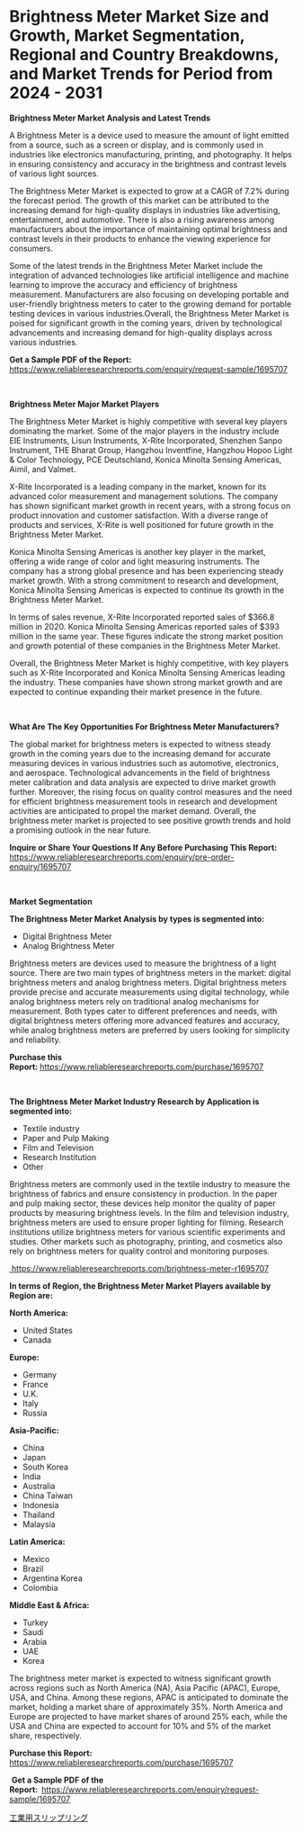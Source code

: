 <p><h1>Brightness Meter Market Size and Growth, Market Segmentation, Regional and Country Breakdowns, and Market Trends for Period from 2024 -  2031</h1></p><p><strong>Brightness Meter Market Analysis and Latest Trends</strong></p>
<p><p>A Brightness Meter is a device used to measure the amount of light emitted from a source, such as a screen or display, and is commonly used in industries like electronics manufacturing, printing, and photography. It helps in ensuring consistency and accuracy in the brightness and contrast levels of various light sources.</p><p>The Brightness Meter Market is expected to grow at a CAGR of 7.2% during the forecast period. The growth of this market can be attributed to the increasing demand for high-quality displays in industries like advertising, entertainment, and automotive. There is also a rising awareness among manufacturers about the importance of maintaining optimal brightness and contrast levels in their products to enhance the viewing experience for consumers.</p><p>Some of the latest trends in the Brightness Meter Market include the integration of advanced technologies like artificial intelligence and machine learning to improve the accuracy and efficiency of brightness measurement. Manufacturers are also focusing on developing portable and user-friendly brightness meters to cater to the growing demand for portable testing devices in various industries.Overall, the Brightness Meter Market is poised for significant growth in the coming years, driven by technological advancements and increasing demand for high-quality displays across various industries.</p></p>
<p><strong>Get a Sample PDF of the Report:&nbsp;</strong> <a href="https://www.reliableresearchreports.com/enquiry/request-sample/1695707">https://www.reliableresearchreports.com/enquiry/request-sample/1695707</a></p>
<p>&nbsp;</p>
<p><strong>Brightness Meter Major Market Players</strong></p>
<p><p>The Brightness Meter Market is highly competitive with several key players dominating the market. Some of the major players in the industry include EIE Instruments, Lisun Instruments, X-Rite Incorporated, Shenzhen Sanpo Instrument, THE Bharat Group, Hangzhou Inventfine, Hangzhou Hopoo Light & Color Technology, PCE Deutschland, Konica Minolta Sensing Americas, Aimil, and Valmet.</p><p>X-Rite Incorporated is a leading company in the market, known for its advanced color measurement and management solutions. The company has shown significant market growth in recent years, with a strong focus on product innovation and customer satisfaction. With a diverse range of products and services, X-Rite is well positioned for future growth in the Brightness Meter Market.</p><p>Konica Minolta Sensing Americas is another key player in the market, offering a wide range of color and light measuring instruments. The company has a strong global presence and has been experiencing steady market growth. With a strong commitment to research and development, Konica Minolta Sensing Americas is expected to continue its growth in the Brightness Meter Market.</p><p>In terms of sales revenue, X-Rite Incorporated reported sales of $366.8 million in 2020. Konica Minolta Sensing Americas reported sales of $393 million in the same year. These figures indicate the strong market position and growth potential of these companies in the Brightness Meter Market.</p><p>Overall, the Brightness Meter Market is highly competitive, with key players such as X-Rite Incorporated and Konica Minolta Sensing Americas leading the industry. These companies have shown strong market growth and are expected to continue expanding their market presence in the future.</p></p>
<p>&nbsp;</p>
<p><strong>What Are The Key Opportunities For Brightness Meter Manufacturers?</strong></p>
<p><p>The global market for brightness meters is expected to witness steady growth in the coming years due to the increasing demand for accurate measuring devices in various industries such as automotive, electronics, and aerospace. Technological advancements in the field of brightness meter calibration and data analysis are expected to drive market growth further. Moreover, the rising focus on quality control measures and the need for efficient brightness measurement tools in research and development activities are anticipated to propel the market demand. Overall, the brightness meter market is projected to see positive growth trends and hold a promising outlook in the near future.</p></p>
<p><strong>Inquire or Share Your Questions If Any Before Purchasing This Report:</strong> <a href="https://www.reliableresearchreports.com/enquiry/pre-order-enquiry/1695707">https://www.reliableresearchreports.com/enquiry/pre-order-enquiry/1695707</a></p>
<p>&nbsp;</p>
<p><strong>Market Segmentation</strong></p>
<p><strong>The Brightness Meter Market Analysis by types is segmented into:</strong></p>
<p><ul><li>Digital Brightness Meter</li><li>Analog Brightness Meter</li></ul></p>
<p><p>Brightness meters are devices used to measure the brightness of a light source. There are two main types of brightness meters in the market: digital brightness meters and analog brightness meters. Digital brightness meters provide precise and accurate measurements using digital technology, while analog brightness meters rely on traditional analog mechanisms for measurement. Both types cater to different preferences and needs, with digital brightness meters offering more advanced features and accuracy, while analog brightness meters are preferred by users looking for simplicity and reliability.</p></p>
<p><strong>Purchase this Report:&nbsp;</strong><a href="https://www.reliableresearchreports.com/purchase/1695707">https://www.reliableresearchreports.com/purchase/1695707</a></p>
<p>&nbsp;</p>
<p><strong>The Brightness Meter Market Industry Research by Application is segmented into:</strong></p>
<p><ul><li>Textile industry</li><li>Paper and Pulp Making</li><li>Film and Television</li><li>Research Institution</li><li>Other</li></ul></p>
<p><p>Brightness meters are commonly used in the textile industry to measure the brightness of fabrics and ensure consistency in production. In the paper and pulp making sector, these devices help monitor the quality of paper products by measuring brightness levels. In the film and television industry, brightness meters are used to ensure proper lighting for filming. Research institutions utilize brightness meters for various scientific experiments and studies. Other markets such as photography, printing, and cosmetics also rely on brightness meters for quality control and monitoring purposes.</p></p>
<p><a href="https://www.reliableresearchreports.com/brightness-meter-r1695707">&nbsp;https://www.reliableresearchreports.com/brightness-meter-r1695707</a></p>
<p><strong>In terms of Region, the Brightness Meter Market Players available by Region are:</strong></p>
<p>
    <p> <strong> North America: </strong>
        <ul>
            <li>United States</li>
            <li>Canada</li>
        </ul>
        </p> 
    <p> <strong> Europe: </strong>
        <ul>
            <li>Germany</li>
            <li>France</li>
            <li>U.K.</li>
            <li>Italy</li>
            <li>Russia</li>
        </ul>
        </p> 
    <p> <strong> Asia-Pacific: </strong>
        <ul>
            <li>China</li>
            <li>Japan</li>
            <li>South Korea</li>
            <li>India</li>
            <li>Australia</li>
            <li>China Taiwan</li>
            <li>Indonesia</li>
            <li>Thailand</li>
            <li>Malaysia</li>
        </ul>
        </p> 
    <p> <strong> Latin America: </strong>
        <ul>
            <li>Mexico</li>
            <li>Brazil</li>
            <li>Argentina Korea</li>
            <li>Colombia</li>
        </ul>
        </p> 
    <p> <strong> Middle East & Africa: </strong>
        <ul>
            <li>Turkey</li>
            <li>Saudi</li>
            <li>Arabia</li>
            <li>UAE</li>
            <li>Korea</li>
        </ul>
    </p>
    </p>
<p><p>The brightness meter market is expected to witness significant growth across regions such as North America (NA), Asia Pacific (APAC), Europe, USA, and China. Among these regions, APAC is anticipated to dominate the market, holding a market share of approximately 35%. North America and Europe are projected to have market shares of around 25% each, while the USA and China are expected to account for 10% and 5% of the market share, respectively.</p></p>
<p><strong>Purchase this Report: </strong><a href="https://www.reliableresearchreports.com/purchase/1695707">https://www.reliableresearchreports.com/purchase/1695707</a></p>
<p>&nbsp;<strong>Get a Sample PDF of the Report:&nbsp;&nbsp;</strong><a href="https://www.reliableresearchreports.com/enquiry/request-sample/1695707">https://www.reliableresearchreports.com/enquiry/request-sample/1695707</a></p>
<p><strong></strong></p>
<p><p><a href="https://github.com/lababdou/Market-Research-Report-List-3/blob/main/513275932782.md">工業用スリップリング</a></p></p>